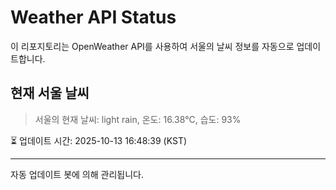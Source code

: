 
# Weather API Status

이 리포지토리는 OpenWeather API를 사용하여 서울의 날씨 정보를 자동으로 업데이트합니다.

## 현재 서울 날씨
> 서울의 현재 날씨: light rain, 온도: 16.38°C, 습도: 93%

⏳ 업데이트 시간: 2025-10-13 16:48:39 (KST)

---
자동 업데이트 봇에 의해 관리됩니다.
